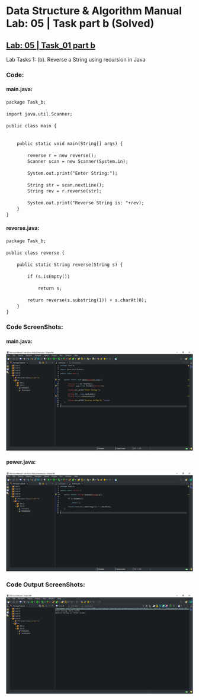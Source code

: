 # Data Structure & Algorithm Manual Lab: 05 | Task part b (Solved)
## [Lab: 05 | Task_01 part b](https://github.com/H-R-S/DSA-Java-Manual/blob/main/Lab-05/Readme/Lab_05_Task_01_b.md)
Lab Tasks 1:
(b). Reverse a String using recursion in Java
### Code:
#### main.java:
```
package Task_b;

import java.util.Scanner;

public class main {
	

	public static void main(String[] args) {
		
		reverse r = new reverse();
		Scanner scan = new Scanner(System.in);
		
		System.out.print("Enter String:");
	    
		String str = scan.nextLine();
	    String rev = r.reverse(str);
	
	    System.out.print("Reverse String is: "+rev);
	}
}
```
#### reverse.java:
```
package Task_b;

public class reverse {

	public static String reverse(String s) {
	
		if (s.isEmpty())
	
			return s;
	
		return reverse(s.substring(1)) + s.charAt(0);
	}
}
```
### Code ScreenShots:
#### main.java:
![main](https://github.com/H-R-S/DSA-Java-Manual/blob/main/Lab-05/ScreenShots/Task_b/Code/main.JPG)
#### power.java:
![reverse](https://github.com/H-R-S/DSA-Java-Manual/blob/main/Lab-05/ScreenShots/Task_b/Code/reverse.JPG)
### Code Output ScreenShots:
![output](https://github.com/H-R-S/DSA-Java-Manual/blob/main/Lab-05/ScreenShots/Task_b/Output/output.JPG)